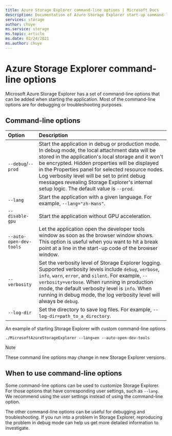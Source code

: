 ```yaml
---
title: Azure Storage Explorer command-line options | Microsoft Docs
description: Documentation of Azure Storage Explorer start-up command-line options
services: storage
author: chuye
ms.service: storage
ms.topic: article
ms.date: 02/24/2021
ms.author: chuye
---
```


# Azure Storage Explorer command-line options

Microsoft Azure Storage Explorer has a set of command-line options that can be added when starting the application. Most of the command-line options are for debugging or troubleshooting purposes.

## Command-line options
Option  | Description
:------- | :-----------
`--debug`/`--prod`  | Start the application in debug or production mode. In debug mode, the local attachment data will be stored in the application's local storage and it won't be encrypted. Hidden properties will be displayed in the Properties panel for selected resource nodes. Log verbosity level will be set to print debug messages revealing Storage Explorer's internal setup logic. The default value is `--prod`.
`--lang`  | Start the application with a given language. For example, `--lang="zh-Hans"`.
`--disable-gpu` | Start the application without GPU acceleration.
`--auto-open-dev-tools` | Let the application open the developer tools window as soon as the browser window shows. This option is useful when you want to hit a break point at a line in the start-up code of the browser window.
`--verbosity` | Set the verbosity level of Storage Explorer logging. Supported verbosity levels include `debug`, `verbose`, `info`, `warn`, `error`, and `silent`. For example, `--verbosity=verbose`. When running in production mode, the default verbosity level is `info`. When running in debug mode, the log verbosity level will always be `debug`.
`--log-dir` | Set the directory to save log files. For example, `--log-dir=path_to_a_directory`.

An example of starting Storage Explorer with custom command-line options

```shell
./MicrosoftAzureStorageExplorer --lang=en --auto-open-dev-tools
```

> [!NOTE]
> These command line options may change in new Storage Explorer versions.

## When to use command-line options

Some command-line options can be used to customize Storage Explorer. For those options that have corresponding user settings, such as `--lang`. We recommend using the user settings instead of using the command-line option. 

The other command-line options can be useful for debugging and troubleshooting. If you run into a problem in Storage Explorer, reproducing the problem in debug mode can help us get more detailed information to investigate.